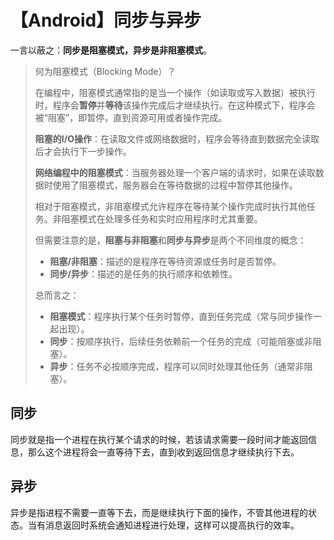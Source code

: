 # 【Android】同步与异步

一言以蔽之：**同步是阻塞模式，异步是非阻塞模式**。

> 何为阻塞模式（Blocking Mode）？
>
> 在编程中，阻塞模式通常指的是当一个操作（如读取或写入数据）被执行时，程序会**暂停**并**等待**该操作完成后才继续执行。在这种模式下，程序会被“阻塞”，即暂停，直到资源可用或者操作完成。
>
> **阻塞的I/O操作**：在读取文件或网络数据时，程序会等待直到数据完全读取后才会执行下一步操作。
>
> **网络编程中的阻塞模式**：当服务器处理一个客户端的请求时，如果在读取数据时使用了阻塞模式，服务器会在等待数据的过程中暂停其他操作。
>
> 相对于阻塞模式，非阻塞模式允许程序在等待某个操作完成时执行其他任务。非阻塞模式在处理多任务和实时应用程序时尤其重要。
>
> 但需要注意的是，**阻塞与非阻塞**和**同步与异步**是两个不同维度的概念：
>
> - **阻塞/非阻塞**：描述的是程序在等待资源或任务时是否暂停。
> - **同步/异步**：描述的是任务的执行顺序和依赖性。
>
> 总而言之：
>
> - **阻塞模式**：程序执行某个任务时暂停，直到任务完成（常与同步操作一起出现）。
> - **同步**：按顺序执行，后续任务依赖前一个任务的完成（可能阻塞或非阻塞）。
> - **异步**：任务不必按顺序完成，程序可以同时处理其他任务（通常非阻塞）。

## 同步

同步就是指一个进程在执行某个请求的时候，若该请求需要一段时间才能返回信息，那么这个进程将会一直等待下去，直到收到返回信息才继续执行下去。

## 异步

异步是指进程不需要一直等下去，而是继续执行下面的操作，不管其他进程的状态。当有消息返回时系统会通知进程进行处理，这样可以提高执行的效率。

